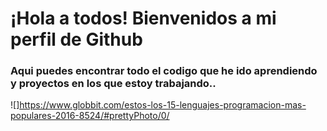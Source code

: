 # ¡Hola a todos! Bienvenidos a mi perfil de Github 
### Aqui puedes encontrar todo el codigo que he ido aprendiendo y proyectos en los que estoy trabajando..
![]https://www.globbit.com/estos-los-15-lenguajes-programacion-mas-populares-2016-8524/#prettyPhoto/0/

